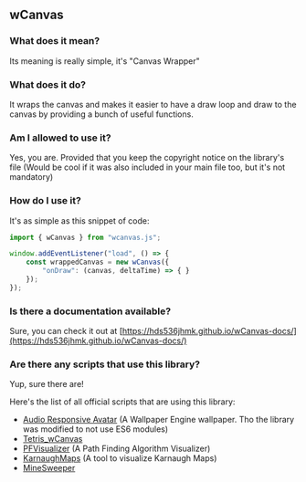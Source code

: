 
## wCanvas

### What does it mean?

Its meaning is really simple, it's "Canvas Wrapper"

### What does it do?

It wraps the canvas and makes it easier to have a draw loop and draw to the canvas by providing a bunch of useful functions.

### Am I allowed to use it?

Yes, you are. Provided that you keep the copyright notice on the library's file (Would be cool if it was also included in your main file too, but it's not mandatory)

### How do I use it?

It's as simple as this snippet of code:
```JavaScript
import { wCanvas } from "wcanvas.js";

window.addEventListener("load", () => {
    const wrappedCanvas = new wCanvas({
        "onDraw": (canvas, deltaTime) => { }
    });
});
```

### Is there a documentation available?

<!---
    Using an hyperlink with the same name as the URL
    to make JSDoc understand that it should be clickable
-->
Sure, you can check it out at [https://hds536jhmk.github.io/wCanvas-docs/](https://hds536jhmk.github.io/wCanvas-docs/)

### Are there any scripts that use this library?

Yup, sure there are!

Here's the list of all official scripts that are using this library:
 - [Audio Responsive Avatar](https://steamcommunity.com/sharedfiles/filedetails/?id=2225740349) (A Wallpaper Engine wallpaper. Tho the library was modified to not use ES6 modules)
 - [Tetris_wCanvas](https://github.com/hds536jhmk/Tetris_wCanvas)
 - [PFVisualizer](https://github.com/hds536jhmk/PFVisualizer) (A Path Finding Algorithm Visualizer)
 - [KarnaughMaps](https://github.com/hds536jhmk/KarnaughMaps) (A tool to visualize Karnaugh Maps)
 - [MineSweeper](https://github.com/hds536jhmk/MineSweeper)
